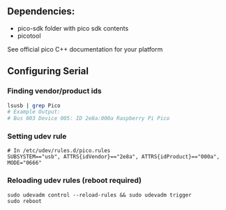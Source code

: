 ## Dependencies:

- pico-sdk folder with pico sdk contents
- picotool

See official pico C++ documentation for your platform

## Configuring Serial

### Finding vendor/product ids

```bash
lsusb | grep Pico
# Example Output:
# Bus 003 Device 005: ID 2e8a:000a Raspberry Pi Pico
```

### Setting udev rule

```
# In /etc/udev/rules.d/pico.rules
SUBSYSTEM=="usb", ATTRS{idVendor}=="2e8a", ATTRS{idProduct}=="000a", MODE="0666"
```

### Reloading udev rules (reboot required)

```
sudo udevadm control --reload-rules && sudo udevadm trigger
sudo reboot
```

